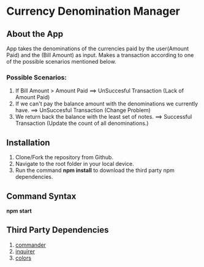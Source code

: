 # Currency Denomination Manager

## About the App
  App takes the denominations of the currencies paid by the user(Amount Paid) and the (Bill Amount) as input. Makes a transaction according to 
  one of the possible scenarios mentioned below.
  
  ### Possible Scenarios:
  1. If Bill Amount > Amount Paid   ==>  UnSuccesful Transaction (Lack of Amount Paid)
  2. If we can't pay the balance amount with the denominations we currently have.  ==>  UnSuccesful Transaction (Change Problem)
  3. We return back the balance with the least set of notes. ==> Successful Transaction (Update the count of all denominations.)
  
## Installation
1. Clone/Fork the repository from Github.
2. Navigate to the root folder in your local device.
3. Run the command **npm install** to download the third party npm dependencies.

## Command Syntax
**npm start**

## Third Party Dependencies 
1. [commander](https://www.npmjs.com/package/commander) 
2. [inquirer](https://www.npmjs.com/package/inquirer)
3. [colors](https://www.npmjs.com/package/colors)
